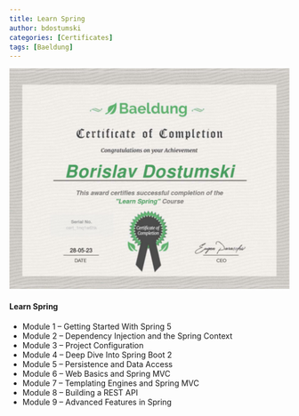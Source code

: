 ```yaml
---
title: Learn Spring
author: bdostumski
categories: [Certificates]
tags: [Baeldung]
---
```


![Learn Spring](../../assets/img/certificates/learn-spring-the-certification-class-1-1024x807.jpg)

#### Learn Spring
- Module 1 – Getting Started With Spring 5
- Module 2 – Dependency Injection and the Spring Context
- Module 3 – Project Configuration
- Module 4 – Deep Dive Into Spring Boot 2
- Module 5 – Persistence and Data Access
- Module 6 – Web Basics and Spring MVC
- Module 7 – Templating Engines and Spring MVC
- Module 8 – Building a REST API
- Module 9 – Advanced Features in Spring
